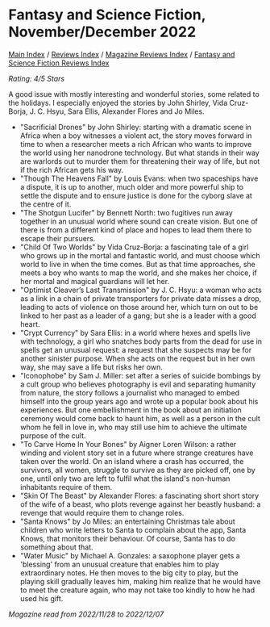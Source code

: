 # Fantasy and Science Fiction, November/December 2022

[Main Index](../../../README.md) / [Reviews Index](../../README.md) / [Magazine Reviews Index](../README.md) / [Fantasy and Science Fiction Reviews Index](README.md)

*Rating: 4/5 Stars*

A good issue with mostly interesting and wonderful stories, some related to the holidays. I especially enjoyed the stories by John Shirley, Vida Cruz-Borja, J. C. Hsyu, Sara Ellis, Alexander Flores and Jo Miles.

- "Sacrificial Drones" by John Shirley: starting with a dramatic scene in Africa when a boy witnesses a violent act, the story moves forward in time to when a researcher meets a rich African who wants to improve the world using her nanodrone technology. But what stands in their way are warlords out to murder them for threatening their way of life, but not if the rich African gets his way.
- "Though The Heavens Fall" by Louis Evans: when two spaceships have a dispute, it is up to another, much older and more powerful ship to settle the dispute and to ensure justice is done for the cyborg slave at the centre of it.
- "The Shotgun Lucifer" by Bennett North: two fugitives run away together in an unusual world where sound can create vision. But one of there is from a different kind of place and hopes to lead them there to escape their pursuers.
- "Child Of Two Worlds" by Vida Cruz-Borja: a fascinating tale of a girl who grows up in the mortal and fantastic world, and must choose which world to live in when the time comes. But as that time approaches, she meets a boy who wants to map the world, and she makes her choice, if her mortal and magical guardians will let her.
- "Optimist Cleaver’s Last Transmission" by J. C. Hsyu: a woman who acts as a link in a chain of private transporters for private data misses a drop, leading to acts of violence on those around her, which turn on out to be linked to her past as a leader of a gang; but she is a leader with a good heart.
- "Crypt Currency" by Sara Ellis: in a world where hexes and spells live with technology, a girl who snatches body parts from the dead for use in spells get an unusual request: a request that she suspects may be for another sinister purpose. When she acts on the request but in her own way, she may save a life but risks her own.
- "Iconophobe" by Sam J. Miller: set after a series of suicide bombings by a cult group who believes photography is evil and separating humanity from nature, the story follows a journalist who managed to embed himself into the group years ago and wrote up a popular book about his experiences. But one embellishment in the book about an initiation ceremony would come back to haunt him, as well as a person in the cult whom he fell in love in, who may still use him to achieve the ultimate purpose of the cult.
- "To Carve Home In Your Bones" by Aigner Loren Wilson: a rather winding and violent story set in a future where strange creatures have taken over the world. On an island where a crash has occurred, the survivors, all women, struggle to survive as they are picked off, one by one, until only two are left to fulfil what the island's non-human inhabitants require of them.
- "Skin Of The Beast" by Alexander Flores: a fascinating short short story of the wife of a beast, who plots revenge against her beastly husband: a revenge that would require them to change roles.
- "Santa Knows" by Jo Miles: an entertaining Christmas tale about children who write letters to Santa to complain about the app, Santa Knows, that monitors their behaviour. Of course, Santa has to do something about that.
- "Water Music" by Michael A. Gonzales: a saxophone player gets a 'blessing' from an unusual creature that enables him to play extraordinary notes. He then moves to the big city to play, but the playing skill gradually leaves him, making him realize that he would have to meet the creature again, who may not take too kindly to how he had used his gift.

*Magazine read from 2022/11/28 to 2022/12/07*
